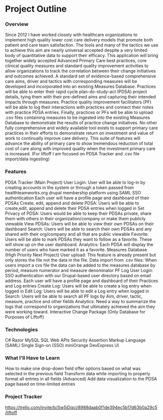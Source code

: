 # Project Outline

### Overview
Since 2012 I have worked closely with healthcare organizations to implement high quality lower cost care delivery models that promote both patient and care team satisfaction.
The tools and many of the tactics we use to achieve this aim are nearly universal accepted despite a very limited body of quantitative data to support their efficacy.
This application will bring together widely accepted Advanced Primary Care best practices, core clinical quality measures and standard quality improvement activities to allow organizations to track the correlation between their change initiatives and outcomes achieved.
A standard set of evidence-based comprehensive care aims, driver and tactics with corresponding measures will be developed and incorporated into an existing Measures Database.
Practices will be able to enter their rapid cycle plan-do-study-act (PDSA) project details, tying them with their pre-defined aims and capturing their intended impacts through measures.
Practice quality improvement facilitators (PF) will be able to log their interactions with practices and connect their notes with practice PDSA entries.
Finally, practices or PFs will be able to upload .csv files containing measures to be ingested into the existing  Measures Database to demonstrate the results of practice change initiatives.
No other fully comprehensive and widely available tool exists to support primary care practices in their efforts to demonstrate return on investment and value of work to continually improve care delivery.
This suite of features will advance the ability of primary care to show tremendous reduction of total cost of care along with improved quality when the investment primary care is increased.
(For liftoff I am focused on PDSA Tracker and .csv file import/data ingesting)

### Features
PDSA Tracker (Main Project)
	User Login: User will be able to log-in by creating accounts in the system or through a token passed from healthteamworks.org drupal membership platform using SAML SSO authentication
				Each user will have a profile page and dashboard of their PDSAs
	Create, edit, append and delete PDSA: Users will be able to create,edit, append and delete their PDSA entries when logged in
	Set Privacy of PDSA: Users would be able to keep their PDSAs private, share them with others in their organization/company or make them publicly viewable
	View PDSAs: Users will be able to view their own PDSAs on their dashboard
	Search: Users will be able to search their own PDSAs and any shared with their org/company and all that are public viewable
	Favorite: Users will be able to mark PDSAs they want to follow as a favorite. These will show up on the user dashboard. 
	Analytics: Each PDSA will display the number of users who have marked it as a favorite.
Measures Database (High Priority Next Project)
	User upload: This feature is already present but only stores the file not the data in the file.
	Data import from .csv files: When users import a cvs file the data can be added to the measures database by period, measure numerator and measure denominator
PF Log
	User Login: SSO authentication with our Drupal-based user directory based on email address. Each user will have a profile page and dashboard of their Practices and Log entries
	Create Log: Users will be able to create a log entry when logged in
	Edit Log: Users will be able to edit a Log entry when logged in
	Search: Users will be able to search all PF logs by Aim, driver, tactic, measure, practice and other fields
	Analytics: Need a way to summarize the logs that correspond to organizations that ultimately achieved the aim they were working toward.
Interactive Change Package (Only Database for Purposes of Liftoff)

### Technologies
C#
Razor
MySQL
SQL
Web APIs
Security Assertion Markup Language (SAML) Single Sign-on (SSO) miniOrange
DevExpress UI

### What I'll Have to Learn
How to make one drop-down field offer options based on what was selected in the previous field
Transform data while importing to properly format all entries in all fields (Advanced)
Add data visualization to the PDSA page based on time-limited entries

### Project Tracker
https://trello.com/invite/b/Sw5iDqci/8988daab0f1de394ec5b17d63b0a29c5/liftoff